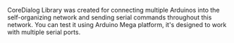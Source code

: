 CoreDialog Library was created for connecting multiple Arduinos into the self-organizing network and sending serial commands throughout this network. You can test it using Arduino Mega platform, it's designed to work with multiple serial ports.
